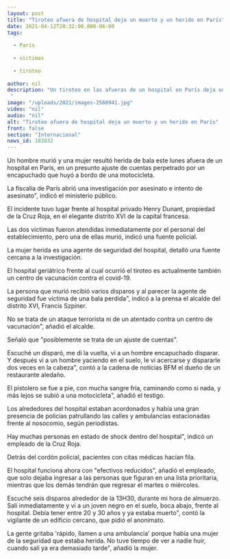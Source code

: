 ```yaml
---
layout: post
title: "Tiroteo afuera de hospital deja un muerto y un herido en París"
date: 2021-04-12T20:32:00.000-06:00
tags:
  
  - París
  
  - victimas
  
  - tiroteo
  
author: nil
description: "Un tiroteo en las afueras de un hospital en París deja un hombre muerte y una mujer herida, en un presunto ajuste de cuentas, según la policía "
image: "/uploads/2021/images-2560941.jpg"
video: "nil"
audio: "nil"
alt: "Tiroteo afuera de hospital deja un muerto y un herido en París"
front: false
section: "Internacional"
news_id: 183832
---
```


Un hombre murió y una mujer resultó herida de bala este lunes afuera de un hospital en París, en un presunto ajuste de cuentas perpetrado por un encapuchado que huyó a bordo de una motocicleta.

La fiscalía de París abrió una investigación por asesinato e intento de asesinato", indicó el ministerio público.

El incidente tuvo lugar frente al hospital privado Henry Dunant, propiedad de la Cruz Roja, en el elegante distrito XVI de la capital francesa.

Las dos víctimas fueron atendidas inmediatamente por el personal del establecimiento, pero una de ellas murió, indicó una fuente policial.

La mujer herida es una agente de seguridad del hospital, detalló una fuente cercana a la investigación.

El hospital geriátrico frente al cual ocurrió el tiroteo es actualmente también un centro de vacunación contra el covid-19.

La persona que murió recibió varios disparos y al parecer la agente de seguridad fue víctima de una bala perdida", indicó a la prensa el alcalde del distrito XVI, Francis Szpiner.

 
No se trata de un ataque terrorista ni de un atentado contra un centro de vacunación", añadió el alcalde.

Señaló que "posiblemente se trata de un ajuste de cuentas".

Escuché un disparó, me di la vuelta, vi a un hombre encapuchado disparar. Y después vi a un hombre yaciendo en el suelo, le vi acercarse y dispararle dos veces en la cabeza", contó a la cadena de noticias BFM el dueño de un restaurante aledaño.

 
El pistolero se fue a pie, con mucha sangre fría, caminando como si nada, y más lejos se subió a una motocicleta", añadió el testigo.

Los alrededores del hospital estaban acordonados y había una gran presencia de policías patrullando las calles y ambulancias estacionadas frente al nosocomio, según periodistas.

Hay muchas personas en estado de shock dentro del hospital", indicó un empleado de la Cruz Roja.

Detrás del cordón policial, pacientes con citas médicas hacían fila.

El hospital funciona ahora con "efectivos reducidos", añadió el empleado, que solo dejaba ingresar a las personas que figuran en una lista prioritaria, mientras que los demás tendrán que regresar el martes o miércoles.

Escuché seis disparos alrededor de la 13H30, durante mi hora de almuerzo. Salí inmediatamente y vi a un joven negro en el suelo, boca abajo, frente al hospital. Debía tener entre 20 y 30 años y ya estaba muerto", contó la vigilante de un edificio cercano, que pidió el anonimato.

La gente gritaba 'rápido, llamen a una ambulancia' porque había una mujer de la seguridad que estaba herida. No tuve tiempo de ver a nadie huir, cuando salí ya era demasiado tarde", añadió la mujer.